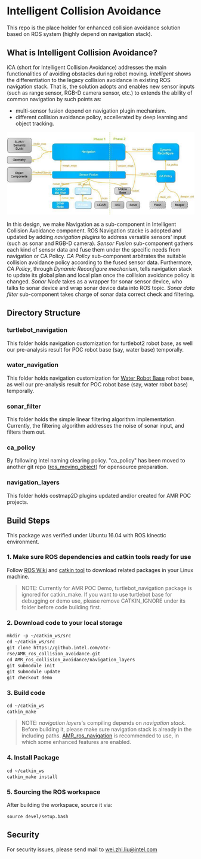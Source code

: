 
# Intelligent Collision Avoidance


This repo is the place holder for enhanced collision avoidance solution based on ROS system (highly
depend on navigation stack).

## What is Intelligent Collision Avoidance?

iCA (short for Intelligent Collision Avoidance) addresses the main functionalities of avoiding obstacles during robot
moving. _intelligent_ shows the differentiation to the legacy collision avoidance in existing ROS navigation stack.
That is, the solution adopts and enables new sensor inputs (such as range
sensor, RGB-D camera sensor, etc.) to extends the ability of common navigation by such points as:

- multi-sensor fusion depend on navigation plugin mechanism.
- different collision avoidance policy, accellerated by deep learning and object tracking.

![iCA overview](./doc/iCA_overview.png)

In this design, we make Navigation as a sub-component in Intelligent Collision Avoidance component.
ROS Navigation stacke is adopted and updated by adding _navigation plugins_ to address versatile sensors' input (such as
sonar and RGB-D camera). _Sensor Fusion_ sub-component gathers each kind of sensor data and fuse them under the
specific needs from navigation or CA Policy.  _CA Policy_ sub-component arbitrates the suitable collision avoidance
policy according to the fused sensor data. Furthermore, _CA Policy_, through _Dynamic Reconfigure mechanism_, tells
navigation stack to update its global plan and local plan once the collision avoidance policy is changed. _Sonar Node_
takes as a wrapper for sonar sensor device, who talks to sonar device and wrap sonar device data into ROS topic.
_Sonar data filter_ sub-component takes charge of sonar data correct check and filtering.


## Directory Structure

### <i class="icon-upload"></i> turtlebot_navigation
This folder holds navigation customization for turtlebot2 robot base, as well our pre-analysis
result for POC robot base (say, water base) temporally.

### <i class="icon-upload"></i> water_navigation
This folder holds navigation customization for [Water Robot Base](www.yunji.com) robot base, as well our
pre-analysis result for POC robot base (say, water robot base) temporally.

### <i class="icon-upload"></i> sonar_filter
This folder holds the simple linear filtering algorithm implementation. Currently, the filtering
algorithm addresses the noise of sonar input, and filters them out.

### <i class="icon-upload"></i> ca_policy
By following Intel naming clearing policy. "ca_policy" has been moved to another git repo ([ros_moving_object](https://github.intel.com/otc-rse/ros_moving_object)) for opensource preparation.

### <i class="icon-upload"></i> navigation_layers
This folder holds costmap2D plugins updated and/or created for AMR POC projects.

## Build Steps
This package was verified under Ubuntu 16.04 with ROS kinectic environment.

### 1. Make sure ROS dependencies and catkin tools ready for use
Follow [ROS Wiki](http://wiki.ros.org/ROS/Installation) and [catkin
tool](http://wiki.ros.org/catkin) to download related packages in your Linux machine.

> NOTE: Currently for AMR POC Demo, turtlebot_navigation package is ignored for catkin_make.
> If you want to use turtlebot base for debugging or demo use, please remove CATKIN_IGNORE under
> its folder before code building first.

### 2. Download code to your local storage
    mkdir -p ~/catkin_ws/src
    cd ~/catkin_ws/src
    git clone https://github.intel.com/otc-rse/AMR_ros_collision_avoidance.git
	cd AMR_ros_collision_avoidance/navigation_layers
	git submodule init
	git submodule update
	git checkout demo

### 3. Build code
    cd ~/catkin_ws
    catkin_make
> NOTE: _navigation layers_'s compiling depends on _navigation stack_. Before building it, please make sure navigation
> stack is already in the including paths. [AMR_ros_navigation](https://github.intel.com/otc-rse/AMR_ros_navigation)
> is recommended to use, in which some enhanced features are enabled.

### 4. Install Package
    cd ~/catkin_ws
    catkin_make install

### 5. Sourcing the ROS workspace
After building the workspace, source it via:

    source devel/setup.bash

## Security

For security issues, please send mail to wei.zhi.liu@intel.com
